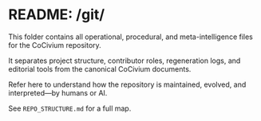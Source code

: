 <!-- status: stub; target: 150+ words -->
<!-- status: stub; target: 150+ words -->
<!-- status: stub; target: 150+ words -->
# README: /git/

This folder contains all operational, procedural, and meta-intelligence files for the CoCivium repository.

It separates project structure, contributor roles, regeneration logs, and editorial tools from the canonical CoCivium documents.

Refer here to understand how the repository is maintained, evolved, and interpreted—by humans or AI.

See `REPO_STRUCTURE.md` for a full map.



